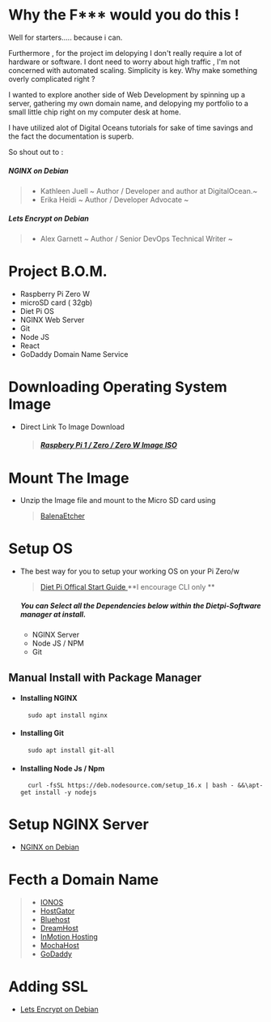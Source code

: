 # Why the F*** would you do this !

Well for starters..... because i can. 

Furthermore ,  for the project im delopying I don't really require a lot of hardware or software. I dont need to worry about high traffic , I'm not concerned with automated scaling. Simplicity is key. Why make something overly complicated right ?

I wanted to explore another side of Web Development by spinning up a server, gathering my own domain name, and delopying my portfolio to a small little chip right on my computer desk at home. 

I have utilized alot of Digital Oceans tutorials for sake of time savings and the fact the documentation is superb. 

So shout out to :
##### NGINX on Debian 
> - Kathleen Juell  ~ Author /  Developer and author at DigitalOcean.~
> - Erika Heidi  ~  Author /  Developer Advocate ~
##### Lets Encrypt on Debian
> - Alex Garnett ~ Author / Senior DevOps Technical Writer ~
# Project B.O.M.
- Raspberry Pi Zero W
- microSD card ( 32gb)
- Diet Pi OS 
- NGINX Web Server
- Git
- Node JS
- React
- GoDaddy Domain Name Service

# Downloading Operating System Image
- Direct Link To Image Download
	>#####  [Raspbery Pi 1 / Zero / Zero W Image ISO](https://dietpi.com/downloads/images/DietPi_RPi-ARMv6-Bullseye.7z)

# Mount The Image
 - Unzip the Image file and mount to the Micro SD card using 
	> [BalenaEtcher](https://www.balena.io/etcher/)
 
# Setup OS 

- The best way for you to setup your working OS on your Pi Zero/w
	>[Diet Pi Offical Start Guide ](https://dietpi.com/docs/getting_started/)
 **I encourage CLI only **
  ##### You can Select all the Dependencies below within the Dietpi-Software manager at install. 
	- NGINX Server 
   - Node JS / NPM
	- Git 
	
## Manual  Install with Package Manager 
-  #### Installing NGINX
		 sudo apt install nginx
- ####  Installing Git
		sudo apt install git-all
- #### Installing Node Js / Npm 
		curl -fsSL https://deb.nodesource.com/setup_16.x | bash - &&\apt-get install -y nodejs


# Setup NGINX Server
- [NGINX on Debian](https://www.digitalocean.com/community/tutorials/how-to-install-nginx-on-debian-10)

# Fecth a Domain Name
> - [IONOS](https://www.ionos.com/?ac=OM.US.USo41K356157T7073a&itc=P1W59NNS-TH53Y8-&utm_source=google&utm_medium=cpc&utm_campaign=SBT-US-BRA-MIXX---IONOS---&utm_term=ionos&matchtype=e&utm_content=IONOS&gclid=Cj0KCQiAzeSdBhC4ARIsACj36uEA05RcNArlhugr-koIjf_eUxvH-xSx1jKbb1a4Q_GmypOGMyi_1CsaAv6MEALw_wcB&gclsrc=aw.ds)
> - [HostGator](https://www.hostgator.com/?clickid=R7i2wZykgxyNWceRwL37OzQZUkAw0gUhIX0xQU0&irgwc=1&affpat=1&mpid=3286733)
> - [Bluehost](https://www.bluehost.com/domains)
> - [DreamHost](https://www.dreamhost.com/domains/)
> - [InMotion Hosting](https://www.inmotionhosting.com/domains)
> - [MochaHost](https://www.mochahost.com/domains.php)
> - [GoDaddy](https://www.godaddy.com/offers/domains/buy-domain?isc=gofxsl01&cdtl=c_17562590529.g_137334205599.k_aud-1719111401251:kwd-88659201.a_605892592481.d_c.ctv_g&bnb=b&gclid=Cj0KCQiAzeSdBhC4ARIsACj36uFbPd0QWKrogt4BFlf4w82e1shae_SVBQa1v7tP71WGbAWHOtt9GGoaAk8cEALw_wcB)

# Adding SSL 
- [Lets Encrypt on Debian](https://www.digitalocean.com/community/tutorials/how-to-secure-nginx-with-let-s-encrypt-on-debian-11)

